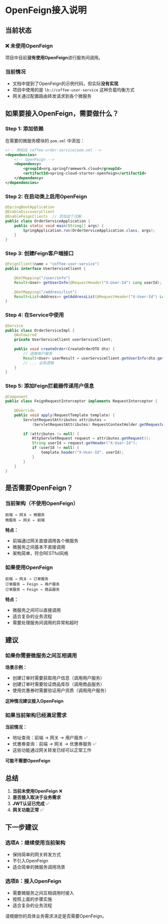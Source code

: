 # OpenFeign接入说明

## 当前状态

### ❌ 未使用OpenFeign
项目中目前**没有使用OpenFeign**进行服务间调用。

### 当前情况
- 文档中提到了OpenFeign的示例代码，但实际**没有实现**
- 项目中使用的是 `lb://coffee-user-service` 这种负载均衡方式
- 网关通过配置路由转发请求到各个微服务

## 如果要接入OpenFeign，需要做什么？

### Step 1: 添加依赖

在需要的微服务模块的 `pom.xml` 中添加：

```xml
<!-- 例如在 coffee-order-service/pom.xml -->
<dependencies>
    <!-- OpenFeign -->
    <dependency>
        <groupId>org.springframework.cloud</groupId>
        <artifactId>spring-cloud-starter-openfeign</artifactId>
    </dependency>
</dependencies>
```

### Step 2: 在启动类上启用OpenFeign

```java
@SpringBootApplication
@EnableDiscoveryClient
@EnableFeignClients  // 添加这个注解
public class OrderServiceApplication {
    public static void main(String[] args) {
        SpringApplication.run(OrderServiceApplication.class, args);
    }
}
```

### Step 3: 创建Feign客户端接口

```java
@FeignClient(name = "coffee-user-service")
public interface UserServiceClient {
    
    @GetMapping("/user/info")
    Result<User> getUserInfo(@RequestHeader("X-User-Id") Long userId);
    
    @GetMapping("/address/list")
    Result<List<Address>> getAddressList(@RequestHeader("X-User-Id") Long userId);
}
```

### Step 4: 在Service中使用

```java
@Service
public class OrderServiceImpl {
    @Autowired
    private UserServiceClient userServiceClient;
    
    public void createOrder(CreateOrderDTO dto) {
        // 调用用户服务
        Result<User> userResult = userServiceClient.getUserInfo(dto.getUserId());
        // ... 业务逻辑
    }
}
```

### Step 5: 添加Feign拦截器传递用户信息

```java
@Component
public class FeignRequestInterceptor implements RequestInterceptor {
    
    @Override
    public void apply(RequestTemplate template) {
        ServletRequestAttributes attributes = 
            (ServletRequestAttributes) RequestContextHolder.getRequestAttributes();
        
        if (attributes != null) {
            HttpServletRequest request = attributes.getRequest();
            String userId = request.getHeader("X-User-Id");
            if (userId != null) {
                template.header("X-User-Id", userId);
            }
        }
    }
}
```

## 是否需要OpenFeign？

### 当前架构（不使用OpenFeign）

```
前端 → 网关 → 微服务
微服务 ← 网关 ← 前端
```

**特点：**
- 前端通过网关直接调用各个微服务
- 微服务之间基本不直接调用
- 架构简单，符合RESTful风格

### 如果使用OpenFeign

```
前端 → 网关 → 订单服务
订单服务 → Feign → 用户服务
订单服务 → Feign → 商品服务
```

**特点：**
- 微服务之间可以直接调用
- 适合复杂的业务流程
- 需要处理服务间调用的异常和超时

## 建议

### 如果你需要微服务之间互相调用

**场景示例：**
- 创建订单时需要获取用户信息（调用用户服务）
- 创建订单时需要验证商品库存（调用商品服务）
- 使用优惠券时需要验证用户资质（调用用户服务）

**这种情况建议接入OpenFeign**

### 如果当前架构已经满足需求

**当前情况：**
- 地址查询：前端 → 网关 → 用户服务 ✅
- 优惠券查询：前端 → 网关 → 优惠券服务 ✅
- 这些功能通过网关转发已经可以正常工作

**可能不需要OpenFeign**

## 总结

1. **当前未使用OpenFeign** ❌
2. **是否接入取决于业务需求**
3. **JWT认证已完成** ✅
4. **网关功能正常** ✅

## 下一步建议

### 选项A：继续使用当前架构
- 保持简单的网关转发方式
- 不引入OpenFeign
- 适合简单的微服务调用场景

### 选项B：接入OpenFeign
- 需要微服务之间互相调用时接入
- 按照上面的步骤实施
- 适合复杂的业务流程

请根据你的具体业务需求决定是否需要OpenFeign。









